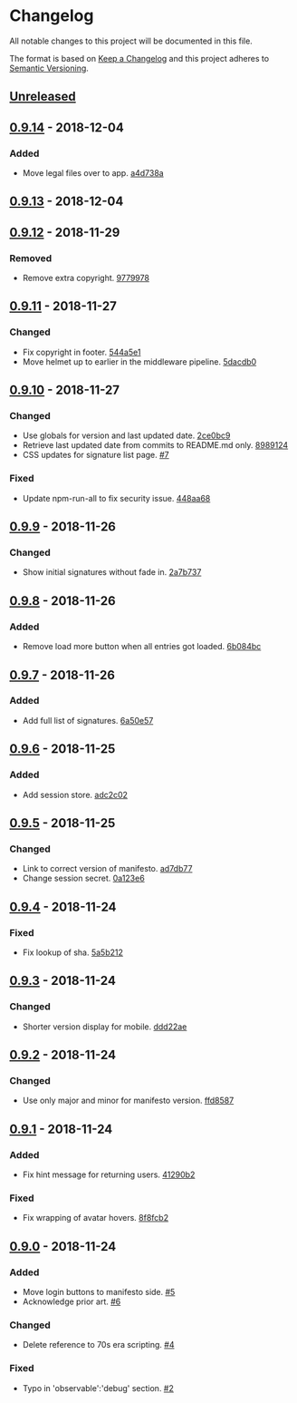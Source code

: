 # Changelog

All notable changes to this project will be documented in this file.

The format is based on [Keep a Changelog](http://keepachangelog.com/)
and this project adheres to [Semantic Versioning](http://semver.org/).

## [Unreleased](https://github.com/sdd-manifesto/manifesto/compare/0.9.14...HEAD)

## [0.9.14](https://github.com/sdd-manifesto/manifesto/compare/0.9.13...0.9.14) - 2018-12-04

### Added

-   Move legal files over to app. [a4d738a](https://github.com/sdd-manifesto/manifesto-app/commit/a4d738ae4d96aeb0cf278175a7fc617dfe24c293)

## [0.9.13](https://github.com/sdd-manifesto/manifesto/compare/0.9.12...0.9.13) - 2018-12-04

## [0.9.12](https://github.com/sdd-manifesto/manifesto/compare/0.9.11...0.9.12) - 2018-11-29

### Removed

-   Remove extra copyright. [9779978](https://github.com/sdd-manifesto/manifesto/commit/97799782e603a8320df2f74b68368ae7852e4ed8)

## [0.9.11](https://github.com/sdd-manifesto/manifesto/compare/0.9.10...0.9.11) - 2018-11-27

### Changed

-   Fix copyright in footer. [544a5e1](https://github.com/sdd-manifesto/manifesto/commit/544a5e1fe40ac9155df628070dc12497af4c7a16)
-   Move helmet up to earlier in the middleware pipeline. [5dacdb0](https://github.com/sdd-manifesto/manifesto/commit/5dacdb05570d33d3bf87c948b2d58faffb9c1eb9)

## [0.9.10](https://github.com/sdd-manifesto/manifesto/compare/0.9.9...0.9.10) - 2018-11-27

### Changed

-   Use globals for version and last updated date. [2ce0bc9](https://github.com/sdd-manifesto/manifesto/commit/2ce0bc97be4c9283bd0c8b54f14d241cd6f062b9)
-   Retrieve last updated date from commits to README.md only. [8989124](https://github.com/sdd-manifesto/manifesto/commit/89891249e1c043a43ec35e5de3f6204a0d6827f3)
-   CSS updates for signature list page. [#7](https://github.com/sdd-manifesto/manifesto/issues/7)

### Fixed

-   Update npm-run-all to fix security issue. [448aa68](https://github.com/sdd-manifesto/manifesto/commit/448aa688fa3dfa45b92a162883d84f058717d422)

## [0.9.9](https://github.com/sdd-manifesto/manifesto/compare/0.9.8...0.9.9) - 2018-11-26

### Changed

-   Show initial signatures without fade in. [2a7b737](https://github.com/sdd-manifesto/manifesto/commit/2a7b737c322cc11c09fb31a39decb3a687d8eccb)

## [0.9.8](https://github.com/sdd-manifesto/manifesto/compare/0.9.7...0.9.8) - 2018-11-26

### Added

-   Remove load more button when all entries got loaded. [6b084bc](https://github.com/sdd-manifesto/manifesto/commit/6b084bc97d1cd89c365ba08e64649ee5e4433817)

## [0.9.7](https://github.com/sdd-manifesto/manifesto/compare/0.9.6...0.9.7) - 2018-11-26

### Added

-   Add full list of signatures. [6a50e57](https://github.com/sdd-manifesto/manifesto/commit/6a50e57024502003798cc8bbeb5d928d0e2a3e8b)

## [0.9.6](https://github.com/sdd-manifesto/manifesto/compare/0.9.5...0.9.6) - 2018-11-25

### Added

-   Add session store. [adc2c02](https://github.com/sdd-manifesto/manifesto/commit/adc2c02e9d847cc6a6b97d21fa26886212245bd4)

## [0.9.5](https://github.com/sdd-manifesto/manifesto/compare/0.9.4...0.9.5) - 2018-11-25

### Changed

-   Link to correct version of manifesto. [ad7db77](https://github.com/sdd-manifesto/manifesto/commit/ad7db77ef57894f41a45f3e5d848156d027bc940)
-   Change session secret. [0a123e6](https://github.com/sdd-manifesto/manifesto/commit/0a123e65fc6443c6708c80ae3152aa84619d8354)

## [0.9.4](https://github.com/sdd-manifesto/manifesto/compare/0.9.3...0.9.4) - 2018-11-24

### Fixed

-   Fix lookup of sha. [5a5b212](https://github.com/sdd-manifesto/manifesto/commit/5a5b212b97da2ff6ebf2ddcd7dfce48c3a1efbcc)

## [0.9.3](https://github.com/sdd-manifesto/manifesto/compare/0.9.2...0.9.3) - 2018-11-24

### Changed

-   Shorter version display for mobile. [ddd22ae](https://github.com/sdd-manifesto/manifesto/commit/ddd22ae2c2e93d807decdaa5242d7debd49393ab)

## [0.9.2](https://github.com/sdd-manifesto/manifesto/compare/0.9.1...0.9.2) - 2018-11-24

### Changed

-   Use only major and minor for manifesto version. [ffd8587](https://github.com/sdd-manifesto/manifesto/commit/ffd8587e814026cbb9d01e4ed7d26e5641523e7d)

## [0.9.1](https://github.com/sdd-manifesto/manifesto/compare/0.9.0...0.9.1) - 2018-11-24

### Added

-   Fix hint message for returning users. [41290b2](https://github.com/sdd-manifesto/manifesto/commit/41290b2894f295dbb2830b047b6d7d41b0d7aab7)

### Fixed

-   Fix wrapping of avatar hovers. [8f8fcb2](https://github.com/sdd-manifesto/manifesto/commit/8f8fcb25342e25c150ad80b839322b221c97b0c4)

## [0.9.0](https://github.com/sdd-manifesto/manifesto/tree/0.9.0) - 2018-11-24

### Added

-   Move login buttons to manifesto side. [#5](https://github.com/sdd-manifesto/manifesto/issues/5)
-   Acknowledge prior art. [#6](https://github.com/sdd-manifesto/manifesto/issues/6)

### Changed

-   Delete reference to 70s era scripting. [#4](https://github.com/sdd-manifesto/manifesto/issues/4)

### Fixed

-   Typo in 'observable':'debug' section. [#2](https://github.com/sdd-manifesto/manifesto/issues/2)
